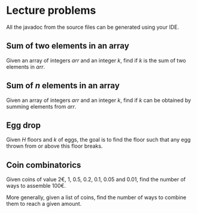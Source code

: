 # Lecture problems
All the javadoc from the source files can be generated using your IDE.

## Sum of two elements in an array
Given an array of integers $arr$ and an integer $k$, find if $k$ is the sum of
two elements in $arr$.

## Sum of $n$ elements in an array
Given an array of integers $arr$ and an integer $k$, find if $k$ can be obtained
by summing elements from $arr$.

## Egg drop
Given $H$ floors and $k$ of eggs, the goal is to find the floor such that any
egg thrown from or above this floor breaks.

## Coin combinatorics
Given coins of value 2€, 1, 0.5, 0.2, 0.1, 0.05 and 0.01, find the number of
ways to assemble 100€.

More generally, given a list of coins, find the number of ways to combine them
to reach a given amount.

